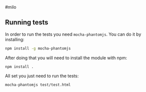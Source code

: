 #milo

## Running tests
In order to run the tests you need `mocha-phantomjs`. You can do it by installing:

```sh
npm install -g mocha-phantomjs
```

After doing that you will need to install the module with npm:

```
npm install .
```

All set you just need to run the tests:
```
mocha-phantomjs test/test.html
```


